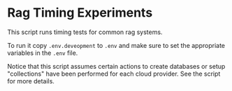 # Rag Timing Experiments

This script runs timing tests for common rag systems.

To run it copy `.env.deveopment` to `.env` and make sure to set the appropriate variables in the `.env` file.

Notice that this script assumes certain actions to create databases or setup "collections" have been performed for each cloud provider. See the script for more details.
